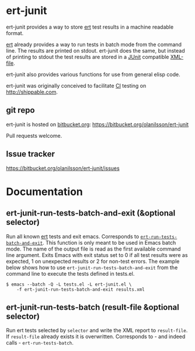 # ert-junit

ert-junit provides a way to store [ert][ERTMANUAL] test results in a machine
readable format.

[ert][ERTMANUAL] already provides a way to run tests in batch mode
from the command line.  The results are printed on stdout.  ert-junit
does the same, but instead of printing to stdout the test results are
stored in a [JUnit][JUNIT] compatible [XML-file][JUNITXSD].

ert-junit also provides various functions for use from general elisp code.

ert-junit was originally conceived to facilitate [CI][CI] testing on
http://shippable.com.

[ERTMANUAL]: https://www.gnu.org/software/emacs/manual/html_node/ert/index.html "ert online manual"
[JUNIT]: http://junit.org "JUnit Home"
[JUNITXSD]: http://windyroad.com.au/dl/Open%20Source/JUnit.xsd "JUnit xsd"
[CI]: http://en.wikipedia.org/wiki/Continuous_integration "Continous Integration on Wikipedia"


## git repo

ert-junit is hosted on [bitbucket.org][BITBUCKET]:
https://bitbucket.org/olanilsson/ert-junit

Pull requests welcome.

[BITBUCKET]: http://bitbucket.org "BitBucket"

## Issue tracker

https://bitbucket.org/olanilsson/ert-junit/issues

# Documentation

## ert-junit-run-tests-batch-and-exit (&optional selector)

Run all known [ert][ERTMANUAL] tests and exit emacs.  Corresponds to
[`ert-run-tests-batch-and-exit`][ert-b-and-e].  This function is only
meant to be used in Emacs batch mode.  The name of the output file is
read as the first available command line argument.  Exits Emacs with
exit status set to 0 if all test results were as expected, 1 on
unexpected results or 2 for non-test errors. The example below shows
how to use `ert-junit-run-tests-batch-and-exit` from the command line
to execute the tests defined in tests.el.
    
    $ emacs --batch -Q -L tests.el -L ert-junit.el \
        -f ert-junit-run-tests-batch-and-exit results.xml

[ert-b-and-e]: https://www.gnu.org/software/emacs/manual/html_node/ert/Running-Tests-in-Batch-Mode.html#Running-Tests-in-Batch-Mode "ERT: Running Tests in Batch Mode"


## ert-junit-run-tests-batch (result-file &optional selector)

Run ert tests selected by `selector` and write the XML report to
`result-file`.  If `result-file` already exists it is overwritten.
Corresponds to - and indeed calls - `ert-run-tests-batch`.

